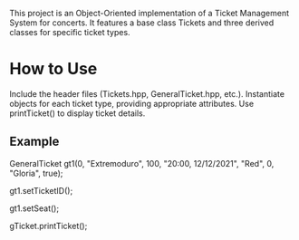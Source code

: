 This project is an Object-Oriented implementation of a Ticket Management System for concerts. It features a base class Tickets and three derived classes for specific ticket types.

# How to Use
Include the header files (Tickets.hpp, GeneralTicket.hpp, etc.).
Instantiate objects for each ticket type, providing appropriate attributes.
Use printTicket() to display ticket details.


## Example
 GeneralTicket gt1(0, "Extremoduro", 100, "20:00, 12/12/2021", "Red", 0, "Gloria", true);
 
 gt1.setTicketID();
 
 gt1.setSeat();
 
 gTicket.printTicket();
